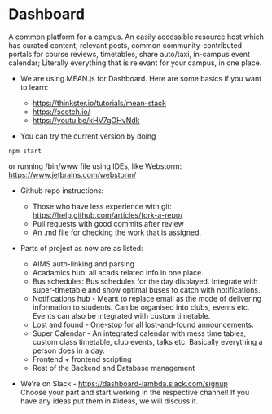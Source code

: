 # Dashboard
A common platform for a campus.
An easily accessible resource host which has curated content, relevant posts, common community-contributed portals for course reviews, timetables, share auto/taxi, in-campus event calendar; Literally everything that is relevant for your campus, in one place. 


* We are using MEAN.js for Dashboard.
    Here are some basics if you want to learn:
     - https://thinkster.io/tutorials/mean-stack
     - https://scotch.io/
     - https://youtu.be/kHV7gOHvNdk

* You can try the current version by doing 

```
npm start
```
or running /bin/www file using IDEs, like Webstorm: https://www.jetbrains.com/webstorm/


* Github repo instructions:
     - Those who have less experience with git: https://help.github.com/articles/fork-a-repo/
     - Pull requests with good commits after review
     - An .md file for checking the work that is assigned.

*  Parts of project as now are as listed:
    - AIMS auth-linking and parsing
    - Acadamics hub: all acads related info in one place.
    - Bus schedules: Bus schedules for the day displayed. Integrate with super-timetable and show optimal buses to catch with notifications.
    - Notifications hub - Meant to replace email as the mode of delivering information to students. Can be organised into clubs, events etc. Events can also be integrated with custom timetable.
    - Lost and found - One-stop for all lost-and-found announcements.
    - Super Calendar - An integrated calendar with mess time tables, custom class timetable, club events, talks etc. Basically everything a person does in a day.
    - Frontend + frontend scripting
    - Rest of the Backend and Database management

*  We're on Slack - https://dashboard-lambda.slack.com/signup  
	Choose your part and start working in the respective channel! If you have any ideas put them in #ideas, we will discuss it.